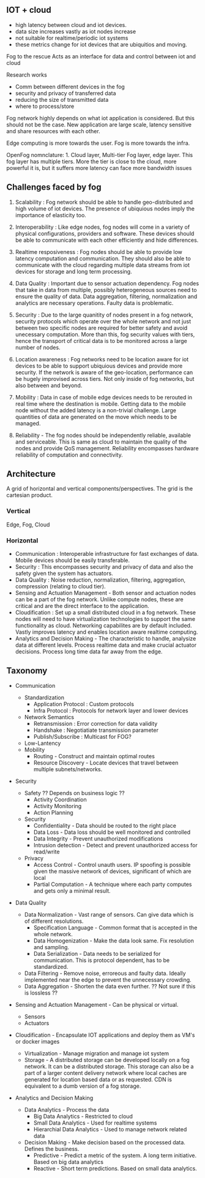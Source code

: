 ## IOT + cloud
- high latency between cloud and iot devices.
- data size increases vastly as iot nodes increase
- not suitable for realtime/periodic iot systems
- these metrics change for iot devices that are ubiquitios and moving.

Fog to the rescue
	Acts as an interface for data and control between iot and cloud

Research works
- Comm between different devices in the fog
- security and privacy of transferred data
- reducing the size of transmitted data
- where to process/store

Fog network highly depends on what iot application is considered. But this should not be the case. New application are large scale, latency sensitive and share resources with each other.

Edge computing is more towards the user. Fog is more towards the infra.

OpenFog nomnclature: 1. Cloud layer, Multi-tier Fog layer, edge layer.
This fog layer has multiple tiers. More the tier is close to the cloud, more powerful it is, but it suffers more latency can face more bandwidth issues

## Challenges faced by fog

1. Scalability : Fog network should be able to handle geo-distributed and high volume of iot devices. The presence of ubiquious nodes imply the importance of elasticity too.

2. Interoperability : Like edge nodes, fog nodes will come in a variety of physical configurations, providers and software. These devices should be able to communicate with each other efficiently and  hide differences.

3. Realtime resposiveness : Fog nodes should be able to provide low latency computation and communication. They should also be able to communicate with the cloud regarding multiple data streams from iot devices for storage and long term processing.

4. Data Quality : Important due to sensor actuation dependency. Fog nodes that take in data from multiple, possibly heterogeneous sources need to ensure the quality of data. Data aggregation, filtering, normalization and analytics are necessary operations. Faulty data is problematic.

5. Security : Due to the large quanitity of nodes present in a fog network, security protocols which operate over the whole network and not just between two specific nodes are required for better safety and avoid unecessary computation. More than this, fog security values with tiers, hence the transport of critical data is to be monitored across a large number of nodes.

6. Location awareness : Fog networks need to be location aware for iot devices to be able to support ubiquious devices and provide more security. If the network is aware of the geo-location, performance can be hugely improvised across tiers. Not only inside of fog networks, but also between and beyond. 

7. Mobility : Data in case of mobile edge devices needs to be rerouted in real time where the destination is mobile. Getting data to the mobile node without the added latency is a non-trivial challenge. Large quantities of data are generated on the move which needs to be managed.

8. Reliability - The fog nodes should be independently reliable, available and serviceable. This is same as cloud to maintain the quality of the nodes and provide QoS management. Reliability encompasses hardware reliability of computation and connectivity.

## Architecture

A grid of horizontal and vertical components/perspectives. The grid is the cartesian product.

### Vertical
Edge, Fog, Cloud

### Horizontal

- Communication : Interoperable infrastructure for fast exchanges of data. Mobile devices should be easily transferable.
- Security : This encompasses security and privacy of data and also the safety given the system has actuators.
- Data Quality : Noise reduction, normalization, filtering, aggregation, compression (relating to cloud tier).
- Sensing and Actuation Management - Both sensor and actuation nodes can be a part of the fog network. Unlike compute nodes, these are critical and are the direct interface to the application. 
- Cloudification : Set up a small distributed cloud in a fog network. These nodes will need to have virtualization technologies to support the same functionality as cloud. Networking capabilites are by default included. Vastly improves latency and enables location aware realtime computing.
- Analytics and Decision Making - The characteristic to handle, analysize data at different levels. Process realtime data and make crucial actuator decisions. Process long time data far away from the edge.

## Taxonomy

- Communication
	- Standardization
		- Application Protocol : Custom protocols
		- Infra Protocol : Protocols for network layer and lower devices
	- Network Semantics
		- Retransmission : Error correction for data validity
		- Handshake : Negotiatiate transmission parameter
		- Publish/Subscribe : Multicast for FOG?
	- Low-Lantency
	- Mobility
		- Routing - Construct and maintain optimal routes
		- Resource Discovery - Locate devices that travel between multiple subnets/networks.

- Security
	- Safety ?? Depends on business logic ??
		- Activity Coordination
		- Activity Monitoring
		- Action Planning
	- Security
		- Confidentiality - Data should be routed to the right place
		- Data Loss - Data loss should be well monitored and controlled
		- Data Integrity - Prevent unauthorized modifications
		- Intrusion detection - Detect and prevent unauthorized access for read/write
	- Privacy
		- Access Control - Control unauth users. IP spoofing is possible given the massive network of devices, significant of which are local
		- Partial Computation - A technique where each party computes and gets only a minimal result.

- Data Quality
	- Data Normalization - Vast range of sensors. Can give data which is of different resolutions.
		- Specification Language - Common format that is accepted in the whole network.
		- Data Homogenization - Make the data look same. Fix resolution and sampling.
		- Data Serialization - Data needs to be serialized for communication. This is protocol dependent, has to be standardized.
	- Data Filtering - Remove noise, erroreous and faulty data. Ideally implemented near the edge to prevent the unnecessary crowding.
	- Data Aggregation - Shorten the data even further. ?? Not sure if this is lossless ??

- Sensing and Actuation Management - Can be physical or virtual.
	- Sensors
	- Actuators

- Cloudification - Encapsulate IOT applications and deploy them as VM's or docker images
	- Virtualization - Manage migration and manage iot system
	- Storage - A distributed storage can be developed locally on a fog network. It can be a distributed storage. This storage can also be a part of a larger content delivery network where local caches are generated for location based data or as requested. CDN is equivalent to a dumb version of a fog storage.

- Analytics and Decision Making
	- Data Analytics - Process the data
		- Big Data Analytics - Restricted to cloud
		- Small Data Analytics - Used for realtime systems
		- Hierarchial Data Analytics - Used to manage network related data
	- Decision Making - Make decision based on the processed data. Defines the business.
		- Predictive - Predict a metric of the system. A long term initiative. Based on big data analytics
		- Reactive - Short term predictions. Based on small data analytics.